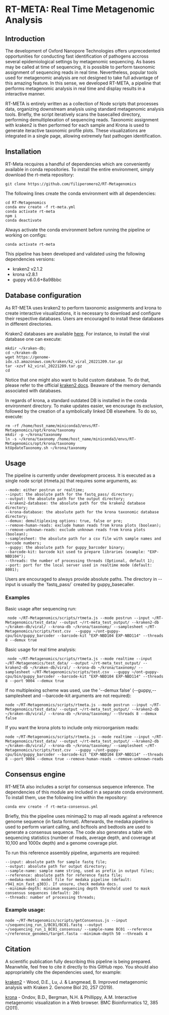 # RT-META: Real Time Metagenomic Analysis

## Introduction
The development of Oxford Nanopore Technologies offers unprecedented opportunities for conducting fast identification of pathogens accross several epidemiological settings by metagenomic sequencing. As bases may be called at time of sequencing, it is possible to perform taxonomic assignment of sequencing reads in real time. Nevertheless, popular tools used for metagenomic analysis are not designed to take full advantage of this amazing feature. In this sense, we developed RT-META, a pipeline that performs metagenomic analysis in real time and display results in a interactive manner. 

RT-META is entirely written as a collection of Node scripts that processes data, organizing downstream analysis using standard metagenomic analysis tools. Briefly, the script iteratively scans the basecalled directory, performing demultiplexation of sequencing reads. Taxonomic assignment with kraken2 is then performed for each sample and Krona is used to generate iteractive taxonomic profile plots. These visualizations are integrated in a single page, allowing extremely fast pathogen identification. 

## Installation
RT-Meta recquires a handful of dependencies which are conveniently available in conda repositories. To install the entire environment, simply download the rt-meta repository:

    git clone https://github.com/filiperomero2/RT-Metagenomics
    
The following lines create the conda environment with all dependencies:

    cd RT-Metagenomics    
    conda env create -f rt-meta.yml
    conda activate rt-meta
    npm i
    conda deactivate

Always activate the conda environment before running the pipeline or working on configs:

    conda activate rt-meta

This pipeline has been developed and validated using the following dependencies versions:

* kraken2 v2.1.2
* krona v2.8.1
* guppy v6.0.6+8a98bbc

## Database configuration

As RT-META uses kraken2 to perform taxonomic assignments and krona to create interactive visualizations, it is necessary to download and configure their respective databases. Users are encouraged to install these databases in different directories. 

Kraken2 databases are available <a href="https://benlangmead.github.io/aws-indexes/k2">here</a>. For instance, to install the viral database one can execute:

    mkdir ~/kraken-db;
    cd ~/kraken-db
    wget https://genome-idx.s3.amazonaws.com/kraken/k2_viral_20221209.tar.gz
    tar -xzvf k2_viral_20221209.tar.gz
    cd

Notice that one might also want to build custom database. To do that, please refer to the official <a href="https://github.com/DerrickWood/kraken2/wiki/Manual">kraken2 docs</a>. Beaware of the memory demands associated with databases. 

In regards of krona, a standard outdated DB is installed in the conda environment directory. To make updates easier, we encourage its exclusion, followed by the creation of a symbolically linked DB elsewhere. To do so, execute:

    rm -rf /home/host_name/miniconda3/envs/RT-Metagenomics/opt/krona/taxonomy
    mkdir -p ~/krona/taxonomy
    ln -s ~/krona/taxonomy /home/host_name/miniconda3/envs/RT-Metagenomics/opt/krona/taxonomy
    ktUpdateTaxonomy.sh ~/krona/taxonomy

## Usage
The pipeline is currently under development process. It is executed as a single node script (rtmeta.js) that requires some arguments, as:

    --mode: either postrun or realtime;
    --input: the absolute path for the fastq_pass/ directory;
    --output: the absolute path for the output directory;
    --kraken2-database: the absolute path for the kraken2 database directory;
    --krona-database: the absolute path for the krona taxonomic database directory;
    --demux: demultiplexing options: true, false or pre;
    --remove-human-reads: exclude human reads from krona plots (boolean);
    --remove-unknown-reads: exclude unknown reads from krona plots (boolean);
    --samplesheet: the absolute path for a csv file with sample names and barcode numbers;
    --guppy: the absolute path for guppy_barcoder binary;
    --barcode-kit: barcode kit used to prepare libraries (example: "EXP-NBD104");
    --threads: the number of processing threads (Optional, default 1);
    --port: port for the local server used in realtime mode (default: 8001);

Users are encouraged to always provide absolute paths. The directory in --input is usually the ´fastq_pass/´ created by guppy_basecaller.


### Examples

Basic usage after sequencing run:

     node ~/RT-Metagenomics/scripts/rtmeta.js --mode postrun --input ~/RT-Metagenomics/test_data/ --output ~/rt-meta_test_output/ --kraken2-db ~/kraken-db/viral/ --krona-db ~/krona/taxonomy/ --samplesheet ~/RT-Metagenomics/scripts/test.csv  --guppy ~/ont-guppy-cpu/bin/guppy_barcoder --barcode-kit "EXP-NBD104 EXP-NBD114" --threads 8 --demux true

Basic usage for real time analysis:

     node ~/RT-Metagenomics/scripts/rtmeta.js --mode realtime --input ~/RT-Metagenomics/test_data/ --output ~/rt-meta_test_output/ --kraken2-db ~/kraken-db/viral/ --krona-db ~/krona/taxonomy/ --samplesheet ~/RT-Metagenomics/scripts/test.csv  --guppy ~/ont-guppy-cpu/bin/guppy_barcoder --barcode-kit "EXP-NBD104 EXP-NBD114" --threads 8 --port 9004 --demux true

If no multiplexing scheme was used, use the '--demux false'  (--guppy,--samplesheet and --barcode-kit arguments are not required):

    node ~/RT-Metagenomics/scripts/rtmeta.js --mode postrun --input ~/RT-Metagenomics/test_data/ --output ~/rt-meta_test_output/ --kraken2-db ~/kraken-db/viral/ --krona-db ~/krona/taxonomy/ --threads 8 --demux false
    

If you want the krona plots to include only microorganism reads:

    node ~/RT-Metagenomics/scripts/rtmeta.js --mode realtime --input ~/RT-Metagenomics/test_data/ --output ~/rt-meta_test_output/ --kraken2-db ~/kraken-db/viral/ --krona-db ~/krona/taxonomy/ --samplesheet ~/RT-Metagenomics/scripts/test.csv  --guppy ~/ont-guppy-cpu/bin/guppy_barcoder --barcode-kit "EXP-NBD104 EXP-NBD114" --threads 8 --port 9004 --demux true --remove-human-reads --remove-unknown-reads
 

## Consensus engine

RT-META also includes a script for consensus sequence inference. The dependencies of this module are included in a separate conda environment. To install them, use the following line within the repository: 
   
    conda env create -f rt-meta-consensus.yml

Briefly, this the pipeline uses minimap2 to map all reads against a reference genome sequence (in fasta format). Afterwards, the medaka pipeline is used to perform variant calling, and bcftools and bedtools are used to generate a consensus sequence. The code also generates a table with sequencing statistics (number of reads, average depth, and coverage at 10,100 and 1000x depth) and a genome coverage plot. 

To run this reference assembly pipeline, arguments are required:
 
    --input: absolute path for sample fastq file;
    --output: absolute path for output directory;
    --sample-name: sample name string, used as prefix in output files;
    --reference: absolute path for reference fasta file;
    --medaka-model: model file for medaka pipeline (default: r941_min_fast_g303). If unsure, check medaka docs.
    --minimum-depth: minimum sequencing depth threshold used to mask consensus sequences (default: 20)
    --threads: number of processing threads;
    
### Example usage:

    node ~/RT-Metagenomics/scripts/getConsensus.js --input ~/sequencing_run_1/BC01/BC01.fastq --output ~/sequencing_run_1_BC01_consensus/ --sample-name BC01 --reference ~/reference_genomes/target.fasta --minimum-depth 50 --threads 4


## Citation

A scientific publication fully describing this pipeline is being prepared. Meanwhile, feel free to cite it directly to this GitHub repo. You should also appropriatelly cite the dependencies used, for example:

<a href="https://doi.org/10.1186/s13059-019-1891-0">kraken2</a> - Wood, D.E., Lu, J. & Langmead, B. Improved metagenomic analysis with Kraken 2. Genome Biol 20, 257 (2019). 

<a href="https://doi.org/10.1186/1471-2105-12-385">krona</a> - Ondov, B.D., Bergman, N.H. & Phillippy, A.M. Interactive metagenomic visualization in a Web browser. BMC Bioinformatics 12, 385 (2011). 
